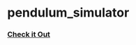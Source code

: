 # pendulum_simulator
### <a href="https://himanshurw.github.io/pendulum_simulator/">Check it Out</a>

